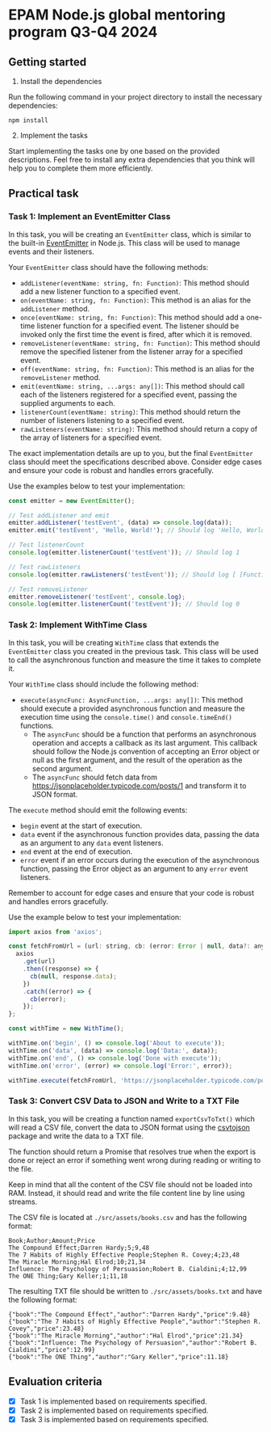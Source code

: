 # EPAM Node.js global mentoring program Q3-Q4 2024

## Getting started

1. Install the dependencies

Run the following command in your project directory to install the necessary dependencies:

```
npm install
```

2. Implement the tasks

Start implementing the tasks one by one based on the provided descriptions. Feel free to install any extra dependencies that you think will help you to complete them more efficiently.

## Practical task

### Task 1: Implement an EventEmitter Class

In this task, you will be creating an `EventEmitter` class, which is similar to the built-in [EventEmitter](https://nodejs.org/api/events.html) in Node.js. This class will be used to manage events and their listeners.

Your `EventEmitter` class should have the following methods:

- `addListener(eventName: string, fn: Function)`: This method should add a new listener function to a specified event.
- `on(eventName: string, fn: Function)`: This method is an alias for the `addListener` method.
- `once(eventName: string, fn: Function)`: This method should add a one-time listener function for a specified event. The listener should be invoked only the first time the event is fired, after which it is removed.
- `removeListener(eventName: string, fn: Function)`: This method should remove the specified listener from the listener array for a specified event.
- `off(eventName: string, fn: Function)`: This method is an alias for the `removeListener` method.
- `emit(eventName: string, ...args: any[])`: This method should call each of the listeners registered for a specified event, passing the supplied arguments to each.
- `listenerCount(eventName: string)`: This method should return the number of listeners listening to a specified event.
- `rawListeners(eventName: string)`: This method should return a copy of the array of listeners for a specified event.

The exact implementation details are up to you, but the final `EventEmitter` class should meet the specifications described above. Consider edge cases and ensure your code is robust and handles errors gracefully.

Use the examples below to test your implementation:

```javascript
const emitter = new EventEmitter();

// Test addListener and emit
emitter.addListener('testEvent', (data) => console.log(data));
emitter.emit('testEvent', 'Hello, World!'); // Should log 'Hello, World!'

// Test listenerCount
console.log(emitter.listenerCount('testEvent')); // Should log 1

// Test rawListeners
console.log(emitter.rawListeners('testEvent')); // Should log [ [Function] ]

// Test removeListener
emitter.removeListener('testEvent', console.log);
console.log(emitter.listenerCount('testEvent')); // Should log 0
```

### Task 2: Implement WithTime Class

In this task, you will be creating `WithTime` class that extends the `EventEmitter` class you created in the previous task. This class will be used to call the asynchronous function and measure the time it takes to complete it.

Your `WithTime` class should include the following method:

- `execute(asyncFunc: AsyncFunction, ...args: any[])`: This method should execute a provided asynchronous function and measure the execution time using the `console.time()` and `console.timeEnd()` functions.
  - The `asyncFunc` should be a function that performs an asynchronous operation and accepts a callback as its last argument. This callback should follow the Node.js convention of accepting an Error object or null as the first argument, and the result of the operation as the second argument.
  - The `asyncFunc` should fetch data from https://jsonplaceholder.typicode.com/posts/1 and transform it to JSON format.

The `execute` method should emit the following events:

- `begin` event at the start of execution.
- `data` event if the asynchronous function provides data, passing the data as an argument to any `data` event listeners.
- `end` event at the end of execution.
- `error` event if an error occurs during the execution of the asynchronous function, passing the Error object as an argument to any `error` event listeners.

Remember to account for edge cases and ensure that your code is robust and handles errors gracefully.

Use the example below to test your implementation:

```javascript
import axios from 'axios';

const fetchFromUrl = (url: string, cb: (error: Error | null, data?: any) => void) => {
  axios
    .get(url)
    .then((response) => {
      cb(null, response.data);
    })
    .catch((error) => {
      cb(error);
    });
};

const withTime = new WithTime();

withTime.on('begin', () => console.log('About to execute'));
withTime.on('data', (data) => console.log('Data:', data));
withTime.on('end', () => console.log('Done with execute'));
withTime.on('error', (error) => console.log('Error:', error));

withTime.execute(fetchFromUrl, 'https://jsonplaceholder.typicode.com/posts/1');
```

### Task 3: Convert CSV Data to JSON and Write to a TXT File

In this task, you will be creating a function named `exportCsvToTxt()` which will read a CSV file, convert the data to JSON format using the [csvtojson](https://www.npmjs.com/package/csvtojson) package and write the data to a TXT file.

The function should return a Promise that resolves true when the export is done or reject an error if something went wrong during reading or writing to the file.

Keep in mind that all the content of the CSV file should not be loaded into RAM. Instead, it should read and write the file content line by line using streams.

The CSV file is located at `./src/assets/books.csv` and has the following format:

```
Book;Author;Amount;Price
The Compound Effect;Darren Hardy;5;9,48
The 7 Habits of Highly Effective People;Stephen R. Covey;4;23,48
The Miracle Morning;Hal Elrod;10;21,34
Influence: The Psychology of Persuasion;Robert B. Cialdini;4;12,99
The ONE Thing;Gary Keller;1;11,18
```

The resulting TXT file should be written to `./src/assets/books.txt` and have the following format:

```
{"book":"The Compound Effect","author":"Darren Hardy","price":9.48}
{"book":"The 7 Habits of Highly Effective People","author":"Stephen R. Covey","price":23.48}
{"book":"The Miracle Morning","author":"Hal Elrod","price":21.34}
{"book":"Influence: The Psychology of Persuasion","author":"Robert B. Cialdini","price":12.99}
{"book":"The ONE Thing","author":"Gary Keller","price":11.18}
```

## Evaluation criteria

- [x] Task 1 is implemented based on requirements specified.
- [x] Task 2 is implemented based on requirements specified.
- [x] Task 3 is implemented based on requirements specified.
